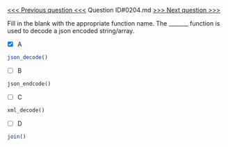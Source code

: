 [<<< Previous question <<<](0203.md)  Question ID#0204.md  [>>> Next question >>>](0205.md) 

Fill in the blank with the appropriate function name. The _______ function is used to decode a json encoded string/array.

- [x] A
```php
json_decode()
```

- [ ] B
```php
json_endcode()
```

- [ ] C
```php
xml_decode()
```

- [ ] D
```php
join()
```

